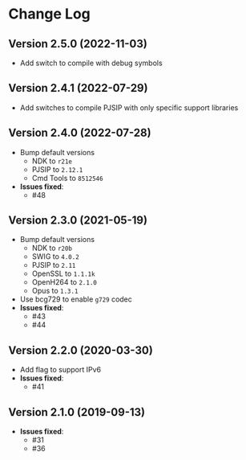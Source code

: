 # Change Log

## Version 2.5.0 (2022-11-03)

* Add switch to compile with debug symbols

## Version 2.4.1 (2022-07-29)

* Add switches to compile PJSIP with only specific support libraries

## Version 2.4.0 (2022-07-28)

* Bump default versions
  * NDK to `r21e`
  * PJSIP to `2.12.1`
  * Cmd Tools to `8512546`
* **Issues fixed**:
  * #48

## Version 2.3.0 (2021-05-19)

* Bump default versions
  * NDK to `r20b`
  * SWIG to `4.0.2`
  * PJSIP to `2.11`
  * OpenSSL to `1.1.1k`
  * OpenH264 to `2.1.0`
  * Opus to `1.3.1`
* Use bcg729 to enable `g729` codec
* **Issues fixed**:
  * #43
  * #44

## Version 2.2.0 (2020-03-30)

* Add flag to support IPv6
* **Issues fixed**:
  * #41

## Version 2.1.0 (2019-09-13)

* **Issues fixed**:
  * #31
  * #36
